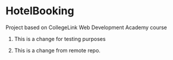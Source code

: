 # HotelBooking
Project based on CollegeLink Web Development Academy course

1. This is a change for testing purposes

2. This is a change from remote repo.
